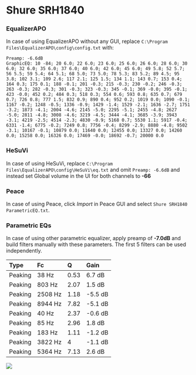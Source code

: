 # Shure SRH1840

### EqualizerAPO
In case of using EqualizerAPO without any GUI, replace `C:\Program Files\EqualizerAPO\config\config.txt`
with:
```
Preamp: -6.6dB
GraphicEQ: 10 -84; 20 6.0; 22 6.0; 23 6.0; 25 6.0; 26 6.0; 28 6.0; 30 6.0; 32 6.0; 35 6.0; 37 6.0; 40 6.0; 42 6.0; 45 6.0; 49 5.8; 52 5.7; 56 5.5; 59 5.4; 64 5.1; 68 5.0; 73 5.0; 78 5.3; 83 5.2; 89 4.5; 95 3.8; 102 3.1; 109 2.6; 117 2.1; 125 1.5; 134 1.1; 143 0.7; 153 0.4; 164 0.3; 175 0.1; 188 -0.1; 201 -0.3; 215 -0.3; 230 -0.2; 246 -0.3; 263 -0.3; 282 -0.3; 301 -0.3; 323 -0.3; 345 -0.1; 369 -0.0; 395 -0.1; 423 -0.0; 452 0.2; 484 0.3; 518 0.3; 554 0.6; 593 0.8; 635 0.7; 679 0.7; 726 0.8; 777 1.5; 832 0.9; 890 0.4; 952 0.2; 1019 0.0; 1090 -0.1; 1167 -0.2; 1248 -0.5; 1336 -0.9; 1429 -1.4; 1529 -2.1; 1636 -2.7; 1751 -3.2; 1873 -4.1; 2004 -4.6; 2145 -5.0; 2295 -5.1; 2455 -4.8; 2627 -5.0; 2811 -4.8; 3008 -4.6; 3219 -4.5; 3444 -4.1; 3685 -3.9; 3943 -3.1; 4219 -2.5; 4514 -2.3; 4830 -0.9; 5168 0.7; 5530 1.1; 5917 -0.4; 6331 -1.4; 6775 -0.2; 7249 0.8; 7756 -0.4; 8299 -2.9; 8880 -4.8; 9502 -3.1; 10167 -0.1; 10879 0.0; 11640 0.0; 12455 0.0; 13327 0.0; 14260 0.0; 15258 0.0; 16326 0.0; 17469 -0.0; 18692 -0.7; 20000 0.0
```

### HeSuVi
In case of using HeSuVi, replace `C:\Program Files\EqualizerAPO\config\HeSuVi\eq.txt` and omit `Preamp:
-6.6dB` and instead set Global volume in the UI for both channels to **-66**

### Peace
In case of using Peace, click *Import* in Peace GUI and select `Shure SRH1840 ParametricEQ.txt`.

### Parametric EQs
In case of using other parametric equalizer, apply preamp of **-7.0dB** and build filters manually with
these parameters. The first 5 filters can be used independently.

| Type    | Fc      |    Q | Gain    |
|:--------|:--------|:-----|:--------|
| Peaking | 38 Hz   | 0.53 | 6.7 dB  |
| Peaking | 803 Hz  | 2.07 | 1.5 dB  |
| Peaking | 2508 Hz | 1.18 | -5.5 dB |
| Peaking | 8944 Hz | 7.82 | -5.1 dB |
| Peaking | 40 Hz   | 2.37 | -0.6 dB |
| Peaking | 85 Hz   | 2.96 | 1.8 dB  |
| Peaking | 183 Hz  | 1.11 | -1.2 dB |
| Peaking | 3822 Hz | 4    | -1.1 dB |
| Peaking | 5364 Hz | 7.13 | 2.6 dB  |

![](https://raw.githubusercontent.com/jaakkopasanen/AutoEq/master/results/headphonecom/sbaf-serious/Shure%20SRH1840/Shure%20SRH1840.png)